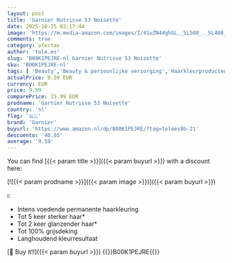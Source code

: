 ```yaml
---
layout: post
title: 'Garnier Nutrisse 53 Noisette'
date: 2025-10-25 02:17:44
image: 'https://m.media-amazon.com/images/I/41uZN4dghGL._SL500_._SL400_.jpg'
comments: true
category: ofertas
author: 'tole.es'
slug: 'B00K1PEJRE-nl Garnier Nutrisse 53 Noisette'
sku: 'B00K1PEJRE-nl'
tags: [ 'Beauty','Beauty & persoonlijke verzorging','Haarkleurproducten','Haarverzorging','Permanente haarkleuring','garnier','🇳🇱', ]
actualPrice: 9.59 EUR
currency: EUR
price: 9.59
comparePrice: 15.99 EUR
prodname: 'Garnier Nutrisse 53 Noisette'
country: 'nl'
flag: '🇳🇱'
brand: 'Garnier'
buyurl: 'https://www.amazon.nl/dp/B00K1PEJRE/?tag=tolees0b-21'
descuento: '40.03'
average: '9.59'
---
```


You can find [{{< param title >}}]({{< param buyurl >}}) with a discount here:

[![{{< param prodname >}}]({{< param image >}})]({{< param buyurl >}})

ℹ️:

- Intens voedende permanente haarkleuring
- Tot 5 keer sterker haar*
- Tot 2 keer glanzender haar*
- Tot 100% grijsdeking
- Langhoudend kleurresultaat

[🛒 Buy it!!]({{< param buyurl >}})
{{<world>}}B00K1PEJRE{{</world>}}
